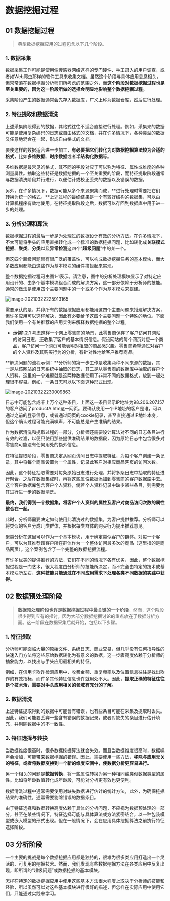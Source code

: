 # 数据挖掘过程

## 01 数据挖掘过程

> 典型数据挖掘应用的过程包含以下几个阶段。

### 1. 数据采集

​	数据采集工作可能是使用像传感器网络这样的专门硬件、手工录入的用户调查，或者如Web爬虫那样的软件工具来收集文档。虽然这个阶段与具体应用息息相关，但常常落在数据挖掘分析师们所考虑的范围之外，而**这个阶段对数据挖掘过程也是至关重要的，因为这一阶段所做的选择会明显地影响整个数据挖掘过程。**



​	采集阶段产生的数据通常会先存入数据库，广义上称为数据仓库，然后进行处理。

### 2. 特征提取和数据清洗

​	上述采集阶段得到的数据，其格式往往不适合直接进行处理。例如，采集来的数据可能是使用复杂编码的日志或自由格式的文档，并在许多情况下，各种类型的数据又任意地混合在一起，形成自由格式的文档。



​	要使这样的数据适合进一步加工，**有必要把它们转化为对数据挖掘算法较为合适的格式**，比如**多维数据**、**时序数据**或者**半结构化数据**等。



​	多维数据是最常见的格式，其不同的字段对应于可以称为特征、属性或维度的各种测量属性。抽取这些特征是数据挖掘的一个至关重要的阶段，而特征提取阶段通常与数据清洗阶段并行进行，以便估计或校正丢失的数据以及错误的数据。



​	另外，在许多情况下，数据可能从多个来源聚集而成，**进行处理时需要把它们转换为统一的格式。**上述过程的最终结果是一个有较好结构的数据集，可以由计算机程序有效地使用。在特征提取阶段之后，数据可以存回到数据库中用于进一步的处理。

### 3. 分析处理和算法

​	数据挖掘过程的最后一步是为处理过的数据设计有效的分析方法。在许多情况下，不太可能将手头的应用直接转化成一个标准的数据挖掘问题，比如转化成**关联模式挖掘**、**聚类**、**分类**以及**异常检测**这四个“**超级问题**”中的某一个。



​	但这四个超级问题具有很广泛的覆盖性，可以构成数据挖掘任务的基本模块，而大多数应用都能由这些作为基本模块的组件拼搭起来实现。



​	整个数据挖掘过程可由图1-1表示。请注意，图中的分析处理模块显示了对特定应用设计的、由多个基本模块组合而成的解决方案，这一部分依赖于分析师的技能。通常的做法是使用四个主要问题中的一个或多个作为基本模块来搭建。

![image-20210322225913165](https://i.loli.net/2021/03/22/9q8lwLPaioI7XKv.png)



​	需要承认的是，并非所有的数据挖掘应用都能用这四个主要问题来搭建解决方案，但许多应用可以这样解决，因此有必要给予这四个主要问题一个特殊的地位。下面我们使用一个有关推荐的应用实例来解释数据挖掘的整个过程。



- **示例1.2.1** 考虑这样一个网上零售商的场景，此零售商保存了客户访问其网站的访问日志，还收集了客户的基本情况信息。假设网站的每个网页对应一个商品，客户访问一个网页可能表明对相应的商品感兴趣。零售商希望通过对客户的个人资料及其购买行为的分析，有针对性地给客户推荐商品。



​	**解决问题的流程示例：**分析师的第一步工作是收集两种不同来源的数据，其一是从该网站的日志系统中抽取的日志，其二是从零售商的数据库中抽取的客户个人资料。这里的一个难题就是这两种数据使用了非常不同的数据格式，放到一起处理很不容易。例如，一条日志可以以下面这种形式出现。



![image-20210322230009863](https://i.loli.net/2021/03/22/vDKQAbBpIdCmkoR.png)



​	日志中可能包含成千上万个这种条目，上面这一条目显示IP地址为98.206.207.157的客户访问了productA.htm这一网页。要确认使用一个IP地址的客户是谁，可以通过之前的登录信息，或者通过网页的cookie记录，甚至直接通过IP地址本身，但这个确认过程可能充满噪声，不可能总是产生准确的结果。



​	作为数据清洗和提取过程的一部分，分析师还需要设计算法对不同的日志条目进行有效的过滤，以便只使用那些提供准确结果的数据段，因为原始日志中包含很多对零售商可能没有任何用处的额外信息。



​	在特征提取阶段，零售商决定从网页访问日志中提取特征，为每个客户创建一条记录，其中将每个商品设置为一个属性，记录此客户对相应商品网页的访问次数。



​	因此，这个特征抽取需要对每条原始日志进行处理，并将多条日志中抽取的特征进行聚合。之后在数据集成时，再将这些属性数据添加到零售商的客户数据库中去。这个客户数据库包含客户个人资料，倘若个人资料记录中缺少某些条目，则需要为其进行进一步的数据清洗。



​	**最终，我们得到一个数据集，将客户个人资料的属性及客户对商品访问次数的属性整合在一起。**



​	此时，分析师需要决定如何使用此清洗过的数据集，为客户提供推荐。分析师可以将类似的客户分成几类群体，并根据每类群体的购买行为提出推荐意见。



​	聚类分析在这里可以作为一个基本模块，用于确定类似客户的群体。对每一个客户，可以为其推荐该客户所在群体作为一个整体访问最多次的商品（这里指的是商品网页）。这个案例包含了一个完整的数据挖掘流程。



​	有许多优美的提供推荐的方法，它们在不同的情况下各有优劣，因此，整个数据挖掘过程是一门艺术，很大程度由分析师的技能所决定，而不完全由特定的技术或基本模块所左右，**这种技能只能通过在不同应用需求下处理各类不同数据的实践中获得。**

## 02 数据预处理阶段

> ​	**数据预处理阶段也许是数据挖掘过程中最关键的一个阶段**，然而，这个阶段很少得到应有的探讨，因为大部分数据挖掘讨论的重点放在了数据分析方面。这一阶段在数据采集后就开始，包括以下步骤。

### 1. 特征提取

​	分析师可能面临大量的原始文件、系统日志、商业交易，但几乎没有任何指导性的快速入门方法将这些原始数据转化为有意义的数据。这一步骤高度依赖于分析师的抽象能力，以找出与手头应用最相关的特征。



​	例如，在信用卡欺诈检测应用中，收费金额、重复频率以及位置信息往往是找出欺诈的有效指标，而许多其他特征信息也许就用处不大。因此，**提取正确的特征往往是个技术活，需要对手头应用相关的领域有充分的了解。**

### 2. 数据清洗

​	上述特征提取得到的数据中可能含有错误，也有些条目可能在采集及提取时丢失。因此，我们可能要丢弃一些含有错误的数据记录，或者对缺失的条目进行估计填充，并剔除数据中的不一致性。

### 3. 特征选择与转换

​	当数据维度很高时，很多数据挖掘算法就会失效。而且当数据维度很高时，数据噪声会增加，可能带来数据挖掘的错误。因此，需要使用一些方法，**移除与应用无关的特征，或者将数据变换到一个新的维度空间中，使数据分析更容易进行。**



​	另一个相关的问题是**数据转换**，将一些属性转换为另一种相同或类似数据类型的属性。比如将年龄数值转化成年龄段，可能对分析更有效也更便利。



​	数据清洗过程中通常需要使用对缺失数据进行估计的统计方法，此外，为确保挖掘结果的准确性，通常需要剔除错误的数据条目。



​	由于特征选择和数据转换高度依赖于具体的分析问题，不应视为数据预处理的一部分，甚至在某些情况下，特征选择可能与具体算法或方法紧密结合，以一种包装模型或嵌入模型的形式出现。但在一般情况下，会在应用具体挖掘算法之前执行特征选择阶段。

## 03 分析阶段

​	一个主要的挑战是每个数据挖掘应用都是独特的，很难为很多类应用打造出一个灵活的、可复用的挖掘技术。然而，我们发现有些数据挖掘方法在各类应用中反复出现，即所谓的“超级问题”或数据挖掘的基本模块。



​	怎样在特定的数据挖掘应用中使用这些基本方法很大程度上取决于分析师的技能和经验，所以虽然可以对这些基本模块进行很好的描述，但怎样在实际应用中使用它们，只能通过实践来学习。